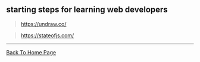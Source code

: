 ## starting steps for learning web developers 

>https://undraw.co/

>https://stateofjs.com/

<hr>
<a href="https://punitkatiyar.github.io/">Back To Home Page</a>
